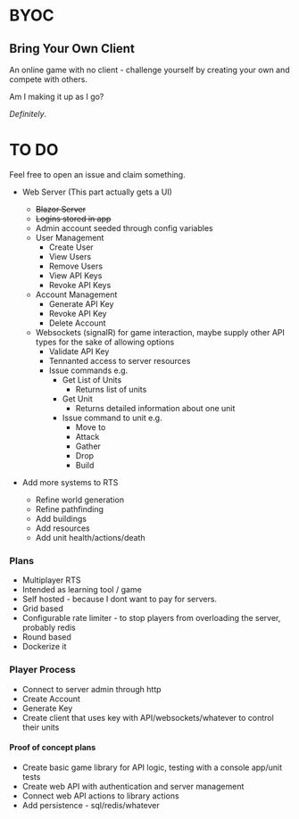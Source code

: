 # BYOC
## Bring Your Own Client
An online game with no client - challenge yourself by creating your own and compete with others.


Am I making it up as I go?

*Definitely*.

# TO DO
Feel free to open an issue and claim something.

* Web Server (This part actually gets a UI)
  * ~~Blazor Server~~
  * ~~Logins stored in app~~
  * Admin account seeded through config variables
  * User Management
    * Create User
    * View Users
    * Remove Users
    * View API Keys
    * Revoke API Keys
  * Account Management
    * Generate API Key
    * Revoke API Key
    * Delete Account
  * Websockets (signalR) for game interaction, maybe supply other API types for the sake of allowing options
    * Validate API Key
    * Tennanted access to server resources
    * Issue commands e.g.
      * Get List of Units
        * Returns list of units
      * Get Unit
        * Returns detailed information about one unit
      * Issue command to unit e.g.
        * Move to
        * Attack
        * Gather
        * Drop
        * Build

* Add more systems to RTS
  * Refine world generation
  * Refine pathfinding
  * Add buildings
  * Add resources
  * Add unit health/actions/death

### Plans
* Multiplayer RTS
* Intended as learning tool / game
* Self hosted - because I dont want to pay for servers.
* Grid based
* Configurable rate limiter - to stop players from overloading the server, probably redis
* Round based
* Dockerize it

### Player Process
* Connect to server admin through http
* Create Account
* Generate Key
* Create client that uses key with API/websockets/whatever to control their units

#### Proof of concept plans
* Create basic game library for API logic, testing with a console app/unit tests
* Create web API with authentication and server management
* Connect web API actions to library actions
* Add persistence - sql/redis/whatever
